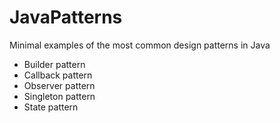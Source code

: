 # JavaPatterns

Minimal examples of the most common design patterns in Java

* Builder pattern
* Callback pattern
* Observer pattern
* Singleton pattern
* State pattern
